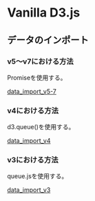 # Vanilla D3.js



## データのインポート

### v5〜v7における方法

Promiseを使用する。

[data_import_v5-7](data_import_v5-7)


### v4における方法

d3.queue()を使用する。

[data_import_v4](data_import_v4)

### v3における方法

queue.jsを使用する。

[data_import_v3](data_import_v3)